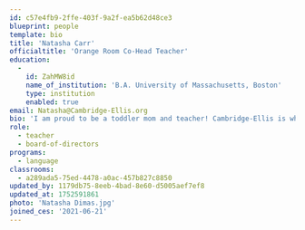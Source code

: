```yaml
---
id: c57e4fb9-2ffe-403f-9a2f-ea5b62d48ce3
blueprint: people
template: bio
title: 'Natasha Carr'
officialtitle: 'Orange Room Co-Head Teacher'
education:
  -
    id: ZahMW8id
    name_of_institution: 'B.A. University of Massachusetts, Boston'
    type: institution
    enabled: true
email: Natasha@Cambridge-Ellis.org
bio: 'I am proud to be a toddler mom and teacher! Cambridge-Ellis is where my love for childhood education sparked. I began volunteering at 16 years old and have been part of the community since! My experience has allowed me to work closely with children from ages 0-6, in and out of the classroom. In 2019, I earned a BA from UMASS Boston, with a degree in early education with a concentration in inclusive settings. Outside of school, I enjoy nature, art and spending time with loved ones!'
role:
  - teacher
  - board-of-directors
programs:
  - language
classrooms:
  - a289ada5-75ed-4478-a0ac-457b827c8850
updated_by: 1179db75-8eeb-4bad-8e60-d5005aef7ef8
updated_at: 1752591861
photo: 'Natasha Dimas.jpg'
joined_ces: '2021-06-21'
---
```

